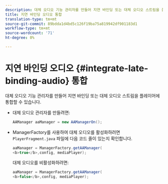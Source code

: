 ```yaml
---
description: 대체 오디오 기능 관리자를 만들어 지연 바인딩 또는 대체 오디오 스트림을 플레이어에 통합할 수 있습니다.
title: 지연 바인딩 오디오 통합
translation-type: tm+mt
source-git-commit: 89bdda1d4bd5c126f19ba75a819942df901183d1
workflow-type: tm+mt
source-wordcount: '71'
ht-degree: 0%

---
```



# 지연 바인딩 오디오 {#integrate-late-binding-audio} 통합

대체 오디오 기능 관리자를 만들어 지연 바인딩 또는 대체 오디오 스트림을 플레이어에 통합할 수 있습니다.

* 대체 오디오 관리자를 만들려면:

   ```java
   AAManager aaManager = new AAManagerOn(); 
   ```

* ManagerFactory를 사용하여 대체 오디오를 활성화하려면 `PlayerFragment.java` 파일에 다음 코드 줄이 있는지 확인합니다.

   ```java
   aaManager = ManagerFactory.getAAManager( 
   <b>true</b>,config, mediaPlayer);
   ```

   대체 오디오를 비활성화하려면:

   ```java
   aaManager = ManagerFactory.getAAManager( 
   <b>false</b>,config, mediaPlayer);
   ```


